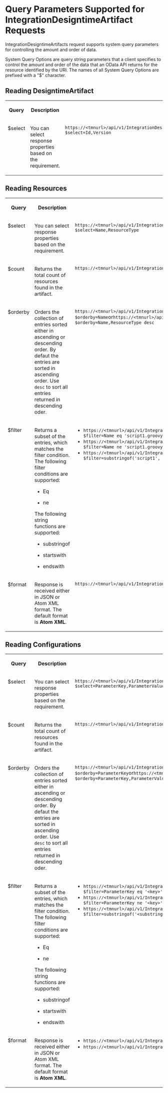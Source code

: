 <!-- loio1d74aa60ebb4427e801c2912658333bc -->

# Query Parameters Supported for IntegrationDesigntimeArtifact Requests

IntegrationDesigntimeArtifacts request supports system query parameters for controlling the amount and order of data.

System Query Options are query string parameters that a client specifies to control the amount and order of the data that an OData API returns for the resource identified by the URI. The names of all System Query Options are prefixed with a "$" character.



<a name="loio1d74aa60ebb4427e801c2912658333bc__section_xs2_mwm_4fb"/>

## Reading DesigntimeArtifact


<table>
<tr>
<th valign="top">

Query



</th>
<th valign="top">

Description



</th>
<th valign="top">

Example



</th>
</tr>
<tr>
<td valign="top">

$select



</td>
<td valign="top">

You can select response properties based on the requirement.



</td>
<td valign="top">

`https://<tmnurl>/api/v1/IntegrationDesigntimeArtifacts(Id='<bundleid>',Version='<version>')?$select=Id,Version`



</td>
</tr>
</table>



<a name="loio1d74aa60ebb4427e801c2912658333bc__section_kbv_dxm_4fb"/>

## Reading Resources


<table>
<tr>
<th valign="top">

Query



</th>
<th valign="top">

Description



</th>
<th valign="top">

Example



</th>
</tr>
<tr>
<td valign="top">

$select



</td>
<td valign="top">

You can select response properties based on the requirement.



</td>
<td valign="top">

`https://<tmnurl>/api/v1/IntegrationDesigntimeArtifacts(Id='<bundleid>',Version='<version>')/Resources?$select=Name,ResourceType`



</td>
</tr>
<tr>
<td valign="top">

$count



</td>
<td valign="top">

Returns the total count of resources found in the artifact.



</td>
<td valign="top">

`https://<tmnurl>/api/v1/IntegrationDesigntimeArtifacts(Id='<bundleid>',Version='<version>')/Resources/$count`



</td>
</tr>
<tr>
<td valign="top">

$orderby



</td>
<td valign="top">

Orders the collection of entries sorted either in ascending or descending order. By defaut the entries are sorted in ascending order. Use `desc` to sort all entries returned in descending oder.



</td>
<td valign="top">

`https://<tmnurl>/api/v1/IntegrationDesigntimeArtifacts(Id='<bundleid>',Version='<version>')/Resources?$orderby=Name`or`https://<tmnurl>/api/v1/IntegrationDesigntimeArtifacts(Id='<bundleid>',Version='<version>')/Resources?$orderby=Name,ResourceType desc`



</td>
</tr>
<tr>
<td valign="top">

$filter



</td>
<td valign="top">

Returns a subset of the entries, which matches the filter condition. The following filter conditions are supported:

-   Eq

-   ne


The following string functions are supported:

-   substringof

-   startswith

-   endswith




</td>
<td valign="top">

-   `https://<tmnurl>/api/v1/IntegrationDesigntimeArtifacts(Id='<bundleid>',Version='<version>')/Resources?$filter=Name eq 'script1.groovy'`
-   `https://<tmnurl>/api/v1/IntegrationDesigntimeArtifacts(Id='<bundleid>',Version='<version>')/Resources?$filter=Name ne 'script1.groovy'`
-   `https://<tmnurl>/api/v1/IntegrationDesigntimeArtifacts(Id='<bundleid>',Version='<version>')/Resources?$filter=substringof('script1', Name) eq true`



</td>
</tr>
<tr>
<td valign="top">

$format



</td>
<td valign="top">

Response is received either in JSON or Atom XML format. The default format is **Atom XML**.



</td>
<td valign="top">

`https://<tmnurl>/api/v1/IntegrationDesigntimeArtifacts(Id='<bundleid>',Version='<version>')/Resources?$format=json`



</td>
</tr>
</table>



<a name="loio1d74aa60ebb4427e801c2912658333bc__section_zzr_4bn_4fb"/>

## Reading Configurations


<table>
<tr>
<th valign="top">

Query



</th>
<th valign="top">

Description



</th>
<th valign="top">

Example



</th>
</tr>
<tr>
<td valign="top">

$select



</td>
<td valign="top">

You can select response properties based on the requirement.



</td>
<td valign="top">

`https://<tmnurl>/api/v1/IntegrationDesigntimeArtifacts(Id='<bundleid>',Version='<version>')/Configurations?$select=ParameterKey,ParameterValue`



</td>
</tr>
<tr>
<td valign="top">

$count



</td>
<td valign="top">

Returns the total count of resources found in the artifact.



</td>
<td valign="top">

`https://<tmnurl>/api/v1/IntegrationDesigntimeArtifacts(Id='<bundleid>',Version='<version>')/Configurations/$count`



</td>
</tr>
<tr>
<td valign="top">

$orderby



</td>
<td valign="top">

Orders the collection of entries sorted either in ascending or descending order. By defaut the entries are sorted in ascending order. Use `desc` to sort all entries returned in descending oder.



</td>
<td valign="top">

`https://<tmnurl>/api/v1/IntegrationDesigntimeArtifacts(Id='<bundleid>',Version='<version>')/Configurations?$orderby=ParameterKey`or`https://<tmnurl>/api/v1/IntegrationDesigntimeArtifacts(Id='<bundleid>',Version='<version>')/Configurations?$orderby=ParameterKey,ParameterValue desc`



</td>
</tr>
<tr>
<td valign="top">

$filter



</td>
<td valign="top">

Returns a subset of the entries, which matches the filter condition. The following filter conditions are supported:

-   Eq

-   ne


The following string functions are supported:

-   substringof

-   startswith

-   endswith




</td>
<td valign="top">

-   `https://<tmnurl>/api/v1/IntegrationDesigntimeArtifacts(Id='<bundleid>',Version='<version>')/Configurations?$filter=ParameterKey eq '<key>'`
-   `https://<tmnurl>/api/v1/IntegrationDesigntimeArtifacts(Id='<bundleid>',Version='<version>')/Configurations?$filter=ParameterKey ne '<key>'`
-   `https://<tmnurl>/api/v1/IntegrationDesigntimeArtifacts(Id='<bundleid>',Version='<version>')/Configurations?$filter=substringof('<substring of key>', ParameterKey) eq true`



</td>
</tr>
<tr>
<td valign="top">

$format



</td>
<td valign="top">

Response is received either in JSON or Atom XML format. The default format is **Atom XML**.



</td>
<td valign="top">

-   `https://<tmnurl>/api/v1/IntegrationDesigntimeArtifacts(Id='<bundleid>',Version='<version>')/Configurations?$format=json`
-   `https://<tmnurl>/api/v1/IntegrationDesigntimeArtifacts(Id='<bundleid>',Version='<version>')/Configurations?$format=xml`



</td>
</tr>
</table>

